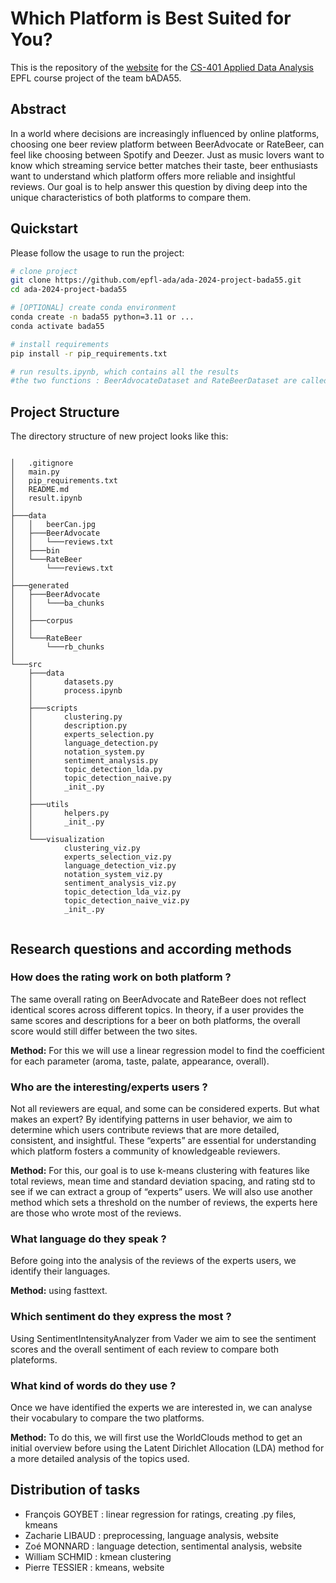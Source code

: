 # Which Platform is Best Suited for You?

This is the repository of the <a href="https://zaclibaud.github.io/bADA55.github.io/" target="_blank" rel="noopener noreferrer">website</a> for the <a href="https://edu.epfl.ch/coursebook/fr/applied-data-analysis-CS-401" target="_blank" rel="noopener noreferrer">CS-401 Applied Data Analysis</a> EPFL course project of the team bADA55.

## Abstract

In a world where decisions are increasingly influenced by online platforms, choosing one beer review platform between BeerAdvocate or RateBeer, can feel like choosing between Spotify and Deezer. Just as music lovers want to know which streaming service better matches their taste, beer enthusiasts want to understand which platform offers more reliable and insightful reviews. Our goal is to help answer this question by diving deep into the unique characteristics of both platforms to compare them.

## Quickstart

Please follow the usage to run the project:
```bash
# clone project
git clone https://github.com/epfl-ada/ada-2024-project-bada55.git
cd ada-2024-project-bada55

# [OPTIONAL] create conda environment
conda create -n bada55 python=3.11 or ...
conda activate bada55

# install requirements
pip install -r pip_requirements.txt

# run results.ipynb, which contains all the results 
#the two functions : BeerAdvocateDataset and RateBeerDataset are called at the beginning to preprocess both datasets
```

## Project Structure

The directory structure of new project looks like this:

<code>
│   .gitignore
│   main.py
│   pip_requirements.txt
│   README.md
│   result.ipynb
│
├───data
│   │   beerCan.jpg
│   ├───BeerAdvocate
│   │   └───reviews.txt
│   ├───bin
│   └───RateBeer
│       └───reviews.txt
│
├───generated
│   ├───BeerAdvocate
│   │   └───ba_chunks
│   │
│   ├───corpus
│   │
│   └───RateBeer
│       └───rb_chunks
│
└───src
    ├───data
    │       datasets.py
    │       process.ipynb
    │
    ├───scripts
    │       clustering.py
    │       description.py
    │       experts_selection.py
    │       language_detection.py
    │       notation_system.py
    │       sentiment_analysis.py
    │       topic_detection_lda.py
    │       topic_detection_naive.py
    │       _init_.py
    │
    ├───utils
    │       helpers.py
    │       _init_.py
    │
    └───visualization
            clustering_viz.py
            experts_selection_viz.py
            language_detection_viz.py
            notation_system_viz.py
            sentiment_analysis_viz.py
            topic_detection_lda_viz.py
            topic_detection_naive_viz.py
            _init_.py

</code>

## Research questions and according methods

### How does the rating work on both platform ?
The same overall rating on BeerAdvocate and RateBeer does not reflect identical scores across different topics. In theory, if a user provides the same scores and descriptions for a beer on both platforms, the overall score would still differ between the two sites.

**Method:** For this we will use a linear regression model to find the coefficient for each parameter (aroma, taste, palate, appearance, overall).

### Who are the interesting/experts users ?

Not all reviewers are equal, and some can be considered experts. But what makes an expert? By identifying patterns in user behavior, we aim to determine which users contribute reviews that are more detailed, consistent, and insightful. These “experts” are essential for understanding which platform fosters a community of knowledgeable reviewers.

**Method:** For this, our goal is to use k-means clustering with features like total reviews, mean time and standard deviation spacing, and rating std to see if we can extract a group of “experts” users. 
We will also use another method which sets a threshold on the number of reviews, the experts here are those who wrote most of the reviews.

### What language do they speak ?

Before going into the analysis of the reviews of the experts users, we identify their languages.

**Method:** using fasttext.

### Which sentiment do they express the most ?

Using SentimentIntensityAnalyzer from Vader we aim to see the sentiment scores and the overall sentiment of each review to compare both plateforms.

### What kind of words do they use ?

Once we have identified the experts we are interested in, we can analyse their vocabulary to compare the two platforms. 

**Method:** To do this, we will first use the WorldClouds method to get an initial overview before using the Latent Dirichlet Allocation (LDA) method for a more detailed analysis of the topics used.

## Distribution of tasks

- François GOYBET : linear regression for ratings, creating .py files, kmeans
- Zacharie LIBAUD : preprocessing, language analysis, website
- Zoé MONNARD : language detection, sentimental analysis, website
- William SCHMID : kmean clustering
- Pierre TESSIER : kmeans, website